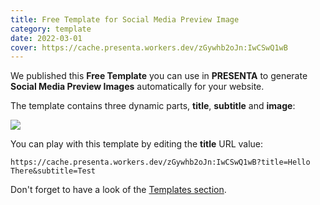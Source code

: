 ```yaml
---
title: Free Template for Social Media Preview Image
category: template
date: 2022-03-01
cover: https://cache.presenta.workers.dev/zGywhb2oJn:IwCSwQ1wB
---
```


We published this **Free Template** you can use in **PRESENTA** to generate **Social Media Preview Images** automatically for your website.

The template contains three dynamic parts, **title**, **subtitle** and **image**:

<div class="img">

![](https://cache.presenta.workers.dev/zGywhb2oJn:IwCSwQ1wB)

</div>

You can play with this template by editing the **title** URL value:

```shell
https://cache.presenta.workers.dev/zGywhb2oJn:IwCSwQ1wB?title=Hello There&subtitle=Test
```



Don't forget to have a look of the [Templates section](/templates/).